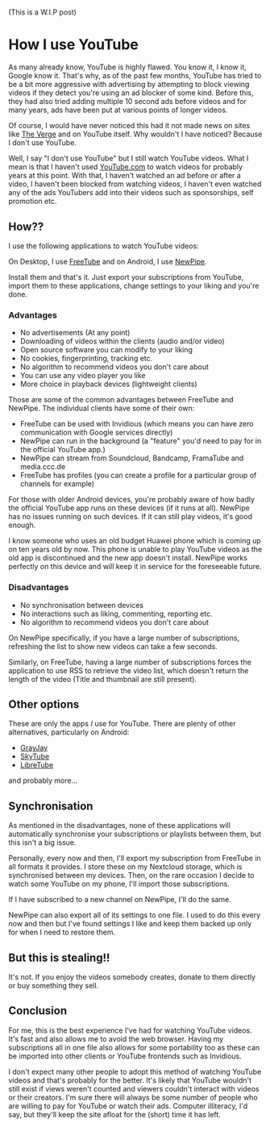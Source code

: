 <!--
.. title: YouTube
.. slug: youtube
.. date: 2023-12-06 09:07:28 UTC
.. tags: privacy
.. category: 
.. link: 
.. description: 
.. type: text
-->

#

(This is a W.I.P post)

# How I use YouTube

As many already know, YouTube is highly flawed. You know it, I know it, Google know it. That's why, as of the past few months, YouTube has tried to be a bit more aggressive with advertising by attempting to block viewing videos if they detect you're using an ad blocker of some kind. Before this, they had also tried adding multiple 10 second ads before videos and for many years, ads have been put at various points of longer videos.

Of course, I would have never noticed this had it not made news on sites like [The Verge](https://www.theverge.com/2023/11/7/23950513/youtube-ad-blocker-crackdown-privacy-advocates-eu) and on YouTube itself. Why wouldn't I have noticed? Because I don't use YouTube.

Well, I say "I don't use YouTube" but I still watch YouTube videos. What I mean is that I haven't used [YouTube.com](https://youtube.com) to watch videos for probably years at this point. With that, I haven't watched an ad before or after a video, I haven't been blocked from watching videos, I haven't even watched any of the ads YouTubers add into their videos such as sponsorships, self promotion etc.

## How??

I use the following applications to watch YouTube videos:

On Desktop, I use [FreeTube](https://freetubeapp.io/) and on Android, I use [NewPipe](https://github.com/polymorphicshade/NewPipe).

Install them and that's it. Just export your subscriptions from YouTube, import them to these applications, change settings to your liking and you're done.

### Advantages

* No advertisements (At any point)
* Downloading of videos within the clients (audio and/or video)
* Open source software you can modify to your liking
* No cookies, fingerprinting, tracking etc.
* No algorithm to recommend videos you don't care about
* You can use any video player you like
* More choice in playback devices (lightweight clients)

Those are some of the common advantages between FreeTube and NewPipe. The individual clients have some of their own:

* FreeTube can be used with Invidious (which means you can have zero communication with Google services directly)
* NewPipe can run in the background (a "feature" you'd need to pay for in the official YouTube app.)
* NewPipe can stream from Soundcloud, Bandcamp, FramaTube and media.ccc.de
* FreeTube has profiles (you can create a profile for a particular group of channels for example)

For those with older Android devices, you're probably aware of how badly the official YouTube app runs on these devices (if it runs at all). NewPipe has no issues running on such devices. If it can still play videos, it's good enough.

I know someone who uses an old budget Huawei phone which is coming up on ten years old by now. This phone is unable to play YouTube videos as the old app is discontinued and the new app doesn't install. NewPipe works perfectly on this device and will keep it in service for the foreseeable future.

### Disadvantages

* No synchronisation between devices
* No interactions such as liking, commenting, reporting etc.
* No algorithm to recommend videos you don't care about

On NewPipe specifically, if you have a large number of subscriptions, refreshing the list to show new videos can take a few seconds.

Similarly, on FreeTube, having a large number of subscriptions forces the application to use RSS to retrieve the video list, which doesn't return the length of the video (Title and thumbnail are still present).

## Other options

These are only the apps *I* use for YouTube. There are plenty of other alternatives, particularly on Android:

* [GrayJay](https://grayjay.app/)
* [SkyTube](https://github.com/SkyTubeTeam/SkyTube)
* [LibreTube](https://libretube.dev/)

and probably more...

## Synchronisation

As mentioned in the disadvantages, none of these applications will automatically synchronise your subscriptions or playlists between them, but this isn't a big issue.

Personally, every now and then, I'll export my subscription from FreeTube in all formats it provides. I store these on my Nextcloud storage, which is synchronised between my devices. Then, on the rare occasion I decide to watch some YouTube on my phone, I'll import those subscriptions.

If I have subscribed to a new channel on NewPipe, I'll do the same.

NewPipe can also export all of its settings to one file. I used to do this every now and then but I've found settings I like and keep them backed up only for when I need to restore them.

## But this is stealing!!

It's not. If you enjoy the videos somebody creates, donate to them directly or buy something they sell.

## Conclusion

For me, this is the best experience I've had for watching YouTube videos. It's fast and also allows me to avoid the web browser. Having my subscriptions all in one file also allows for some portability too as these can be imported into other clients or YouTube frontends such as Invidious.

I don't expect many other people to adopt this method of watching YouTube videos and that's probably for the better. It's likely that YouTube wouldn't still exist if views weren't counted and viewers couldn't interact with videos or their creators. I'm sure there will always be some number of people who are willing to pay for YouTube or watch their ads. Computer illiteracy, I'd say, but they'll keep the site afloat for the (short) time it has left.
